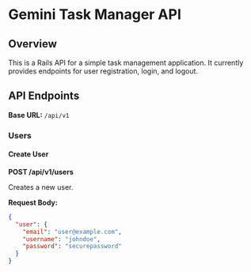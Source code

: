 # Gemini Task Manager API

## Overview

This is a Rails API for a simple task management application. It currently provides endpoints for user registration, login, and logout.

## API Endpoints

**Base URL:** `/api/v1`

### Users

#### Create User

**POST /api/v1/users**

Creates a new user.

**Request Body:**

```json
{
  "user": {
    "email": "user@example.com",
    "username": "johndoe",
    "password": "securepassword"
  }
}
